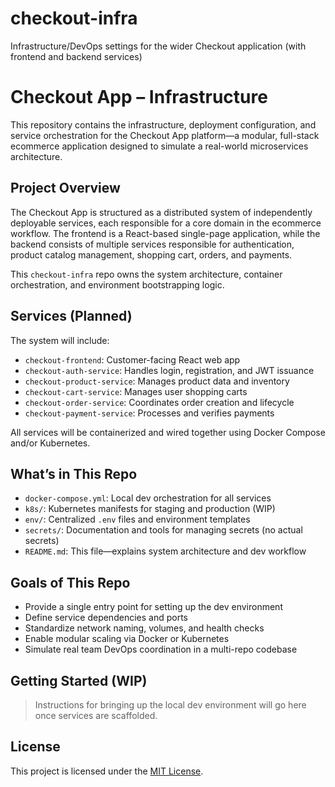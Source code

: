 # checkout-infra
Infrastructure/DevOps settings for the wider Checkout application (with frontend and backend services)

# Checkout App – Infrastructure

This repository contains the infrastructure, deployment configuration, and service orchestration for the Checkout App platform—a modular, full-stack ecommerce application designed to simulate a real-world microservices architecture.

## Project Overview

The Checkout App is structured as a distributed system of independently deployable services, each responsible for a core domain in the ecommerce workflow. The frontend is a React-based single-page application, while the backend consists of multiple services responsible for authentication, product catalog management, shopping cart, orders, and payments.

This `checkout-infra` repo owns the system architecture, container orchestration, and environment bootstrapping logic.

## Services (Planned)

The system will include:

- `checkout-frontend`: Customer-facing React web app
- `checkout-auth-service`: Handles login, registration, and JWT issuance
- `checkout-product-service`: Manages product data and inventory
- `checkout-cart-service`: Manages user shopping carts
- `checkout-order-service`: Coordinates order creation and lifecycle
- `checkout-payment-service`: Processes and verifies payments

All services will be containerized and wired together using Docker Compose and/or Kubernetes.

## What’s in This Repo

- `docker-compose.yml`: Local dev orchestration for all services
- `k8s/`: Kubernetes manifests for staging and production (WIP)
- `env/`: Centralized `.env` files and environment templates
- `secrets/`: Documentation and tools for managing secrets (no actual secrets)
- `README.md`: This file—explains system architecture and dev workflow

## Goals of This Repo

- Provide a single entry point for setting up the dev environment
- Define service dependencies and ports
- Standardize network naming, volumes, and health checks
- Enable modular scaling via Docker or Kubernetes
- Simulate real team DevOps coordination in a multi-repo codebase

## Getting Started (WIP)

> Instructions for bringing up the local dev environment will go here once services are scaffolded.

## License

This project is licensed under the [MIT License](./LICENSE).

